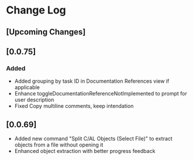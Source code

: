 # Change Log

## [Upcoming Changes]

## [0.0.75]

### Added

- Added grouping by task ID in Documentation References view if applicable
- Enhance toggleDocumentationReferenceNotImplemented to prompt for user description
- Fixed Copy multiline comments, keep intendation

## [0.0.69]

- Added new command "Split C/AL Objects (Select File)" to extract objects from a file without opening it
- Enhanced object extraction with better progress feedback
